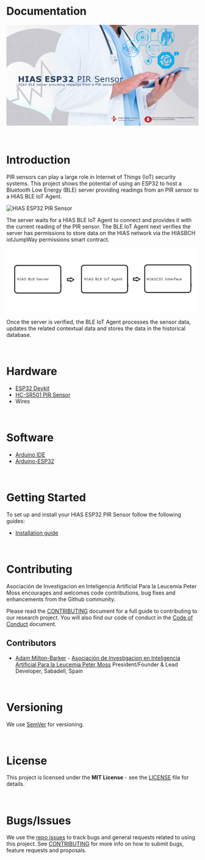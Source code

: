 # Documentation

![HIAS ESP32 PIR Sensor](img/project-banner.jpg)

&nbsp;

# Introduction

PIR sensors can play a large role in Internet of Things (IoT) security systems. This project shows the potential of using an ESP32 to host a Bluetooth Low Energy (BLE) server providing readings from an PIR sensor to a HIAS BLE IoT Agent.

![HIAS ESP32 PIR Sensor](img/hias-esp32-pir-sensor.gif)

The server waits for a HIAS BLE IoT Agent to connect and provides it with the current reading of the PIR sensor. The BLE IoT Agent next verifies the server has permissions to store data on the HIAS network via the HIASBCH iotJumpWay permissions smart contract.

![HIAS BLE Network](img/hias-ble-network.jpg)

Once the server is verified, the BLE IoT Agent processes the sensor data, updates the related contextual data and stores the data in the historical database.

&nbsp;

# Hardware

 - [ESP32 Devkit](https://docs.espressif.com/projects/esp-idf/en/latest/esp32s2/hw-reference/esp32s2/user-guide-saola-1-v1.2.html)
 - [HC-SR501 PIR Sensor](https://www.amazon.es/Yizhet-HC-SR501-Infrared-Arduino-Raspberry/dp/B08B3L19QF)
 - Wires

&nbsp;

# Software

 - [Arduino IDE](https://www.arduino.cc/en/software)
 - [Arduino-ESP32](https://github.com/espressif/arduino-esp32)

&nbsp;

# Getting Started

To set up and install your HIAS ESP32 PIR Sensor follow the following guides:

- [Installation guide](installation/installation.md)

&nbsp;

# Contributing
Asociación de Investigacion en Inteligencia Artificial Para la Leucemia Peter Moss encourages and welcomes code contributions, bug fixes and enhancements from the Github community.

Please read the [CONTRIBUTING](https://github.com/AIIAL/HIAS-ESP32-PIR-Sensor/blob/main/CONTRIBUTING.md "CONTRIBUTING") document for a full guide to contributing to our research project. You will also find our code of conduct in the [Code of Conduct](https://github.com/AIIAL/HIAS-ESP32-PIR-Sensor/blob/main/CODE-OF-CONDUCT.md) document.

## Contributors
- [Adam Milton-Barker](https://www.leukemiaairesearch.com/association/volunteers/adam-milton-barker "Adam Milton-Barker") - [Asociación de Investigacion en Inteligencia Artificial Para la Leucemia Peter Moss](https://www.leukemiaresearchassociation.ai "Asociación de Investigacion en Inteligencia Artificial Para la Leucemia Peter Moss") President/Founder & Lead Developer, Sabadell, Spain

&nbsp;

# Versioning
We use [SemVer](https://semver.org/) for versioning.

&nbsp;

# License
This project is licensed under the **MIT License** - see the [LICENSE](https://github.com/AIIAL/HIAS-ESP32-PIR-Sensor/blob/main/LICENSE "LICENSE") file for details.

&nbsp;

# Bugs/Issues
We use the [repo issues](https://github.com/AIIAL/HIAS-ESP32-PIR-Sensor/issues "repo issues") to track bugs and general requests related to using this project. See [CONTRIBUTING](https://github.com/AIIAL/HIAS-ESP32-PIR-Sensor/blob/main/CONTRIBUTING.md "CONTRIBUTING") for more info on how to submit bugs, feature requests and proposals.